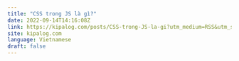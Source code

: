 ```yaml
---
title: "CSS trong JS là gì?"
date: 2022-09-14T14:16:08Z
link: https://kipalog.com/posts/CSS-trong-JS-la-gi?utm_medium=RSS&utm_source=news.12bit.vn
site: kipalog.com
language: Vietnamese
draft: false
---
```

